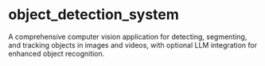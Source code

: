 # object_detection_system
 A comprehensive computer vision application for detecting, segmenting, and tracking objects in images and videos, with optional LLM integration for enhanced object recognition.
